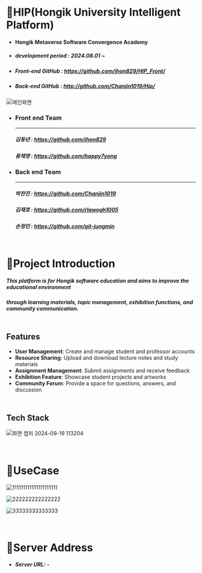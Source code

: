 # :star2:HIP(Hongik University Intelligent Platform)
* #### Hongik Metaverse Software Convergence Academy
* ##### development period : 2024.08.01 ~
* ##### Front-end GitHub : <https://github.com/jhon829/HIP_Front/>
* ##### Back-end GitHub : <http://github.com/Chanjin1019/Hip/>

![메인화면](https://github.com/user-attachments/assets/09467aa8-417b-4176-a2cd-d12b0a2321da)
* ### Front end Team
  ---
  ##### 김동년 : <https://github.com/jhon829>

  ##### 용채영 : <https://github.com/happy7yong>
 
* ### Back end Team
  ---
  ##### 박찬진 : <https://github.com/Chanjin1019>
  ##### 김재호 : <https://github.com/rlawogh1005>
  ##### 손정민 : <https://github.com/git-jungmin>
 

# <br/>:star2:Project Introduction

  ##### This platform is for Hongik software education and aims to improve the educational environment 
  ##### through learning materials, topic management, exhibition functions, and community communication.

  ## <br/>Features

- **User Management**: Create and manage student and professor accounts
- **Resource Sharing**: Upload and download lecture notes and study materials
- **Assignment Management**: Submit assignments and receive feedback
- **Exhibition Feature**: Showcase student projects and artworks
- **Community Forum**: Provide a space for questions, answers, and discussion


 ## <br/>  Tech Stack
   ![화면 캡처 2024-09-19 113204](https://github.com/user-attachments/assets/52b1be1a-7bc7-44b1-9431-cb36ca11ca17)

# <br/>:star2:UseCase
![111111111111111111111](https://github.com/user-attachments/assets/20258b68-7edf-45e5-b241-3632c8429327)

![222222222222222](https://github.com/user-attachments/assets/c6ecce51-eb7d-4cb5-928a-8224dd84f5cd)

![33333333333333](https://github.com/user-attachments/assets/99d47b36-99ae-424d-9f73-c2cb9fc85d07)


# <br/>:star2:Server Address
* ##### Server URL: -
